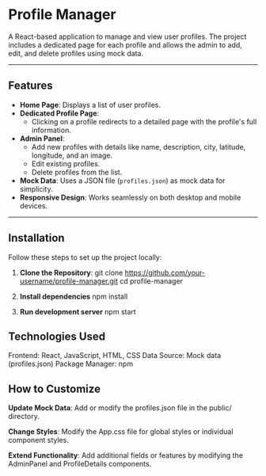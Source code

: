 # Profile Manager

A React-based application to manage and view user profiles. The project includes a dedicated page for each profile and allows the admin to add, edit, and delete profiles using mock data.

---

## Features

- **Home Page**: Displays a list of user profiles.
- **Dedicated Profile Page**:
  - Clicking on a profile redirects to a detailed page with the profile's full information.
- **Admin Panel**:
  - Add new profiles with details like name, description, city, latitude, longitude, and an image.
  - Edit existing profiles.
  - Delete profiles from the list.
- **Mock Data**: Uses a JSON file (`profiles.json`) as mock data for simplicity.
- **Responsive Design**: Works seamlessly on both desktop and mobile devices.

---

## Installation

Follow these steps to set up the project locally:

1. **Clone the Repository**:
   git clone https://github.com/your-username/profile-manager.git
   cd profile-manager

2.  **Install dependencies**
    npm install

3. **Run development server**
   npm start


## Technologies Used
Frontend: React, JavaScript, HTML, CSS
Data Source: Mock data (profiles.json)
Package Manager: npm

## How to Customize

**Update Mock Data**:
Add or modify the profiles.json file in the public/ directory.

**Change Styles**:
Modify the App.css file for global styles or individual component styles.

**Extend Functionality**:
Add additional fields or features by modifying the AdminPanel and ProfileDetails components.

    

